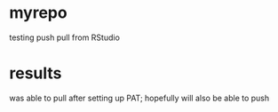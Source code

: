 # myrepo
testing push pull from RStudio

# results
was able to pull after setting up PAT; hopefully will also be able to push